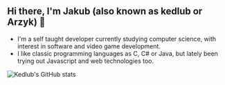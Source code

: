 ## Hi there, I'm Jakub (also known as kedlub or Arzyk) 👋

- I'm a self taught developer currently studying computer science, with interest in software and video game development.
- I like classic programming languages as C, C# or Java, but lately been trying out Javascript and web technologies too.

![Kedlub's GitHub stats](https://github-readme-stats.vercel.app/api?username=Kedlub)
